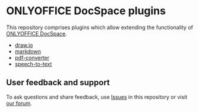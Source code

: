 # ONLYOFFICE DocSpace plugins

This repository comprises plugins which allow extending the functionality of [ONLYOFFICE DocSpace](https://www.onlyoffice.com/docspace.aspx).

* [draw.io](https://github.com/ONLYOFFICE/docspace-plugins/tree/master/draw-io)
* [markdown](https://github.com/ONLYOFFICE/docspace-plugins/tree/master/markdown)
* [pdf-converter](https://github.com/ONLYOFFICE/docspace-plugins/tree/master/pdf-converter)
* [speech-to-text](https://github.com/ONLYOFFICE/docspace-plugins/tree/master/speech-to-text)

## User feedback and support

To ask questions and share feedback, use [Issues](https://github.com/ONLYOFFICE/docspace-plugins/issues) in this repository or visit [our forum](https://forum.onlyoffice.com/).